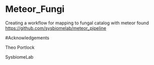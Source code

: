 # Meteor_Fungi
Creating a workflow for mapping to fungal catalog with meteor found https://github.com/sysbiomelab/meteor_pipeline

#Acknowledgements

Theo Portlock

SysbiomeLab
